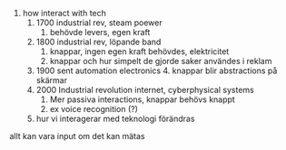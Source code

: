 
1. how interact with tech
	1. 1700 industrial rev, steam poewer
		1. behövde levers, egen kraft
	2. 1800 industrial rev, löpande band
		1. knappar, ingen egen kraft behövdes, elektricitet
		2. knappar och hur simpelt de gjorde saker användes i reklam
	3. 1900  sent automation electronics
		4. knappar blir abstractions på skärmar
	4. 2000 Industrial revolution internet, cyberphysical systems
		1. Mer passiva interactions, knappar behövs knappt
		2. ex voice recognition (?)
	5. hur vi interagerar med teknologi förändras

allt kan vara input om det kan mätas
